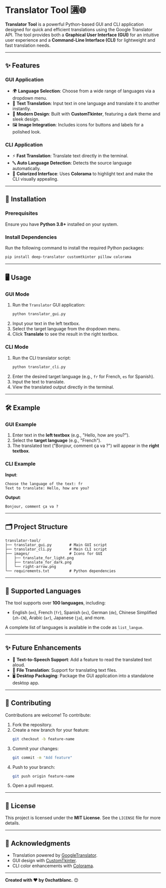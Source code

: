 # Translator Tool 🈵🌐  
**Translator Tool** is a powerful Python-based GUI and CLI application designed for quick and efficient translations using the Google Translator API. The tool provides both a **Graphical User Interface (GUI)** for an intuitive user experience and a **Command-Line Interface (CLI)** for lightweight and fast translation needs.

---

## ✨ Features  

### GUI Application  
- 🌍 **Language Selection**: Choose from a wide range of languages via a dropdown menu.  
- 📜 **Text Translation**: Input text in one language and translate it to another instantly.  
- 🎨 **Modern Design**: Built with **CustomTkinter**, featuring a dark theme and sleek design.  
- 🖼️ **Image Integration**: Includes icons for buttons and labels for a polished look.  

### CLI Application  
- ⚡ **Fast Translation**: Translate text directly in the terminal.  
- 🔤 **Auto Language Detection**: Detects the source language automatically.  
- 🎨 **Colorized Interface**: Uses **Colorama** to highlight text and make the CLI visually appealing.  

---

## 🚀 Installation  

### Prerequisites  
Ensure you have **Python 3.8+** installed on your system.  

### Install Dependencies  
Run the following command to install the required Python packages:  
```bash  
pip install deep-translator customtkinter pillow colorama  
```  

---

## 🖥️ Usage  

### GUI Mode  
1. Run the `Translator` GUI application:  
   ```bash  
   python translator_gui.py  
   ```  
2. Input your text in the left textbox.  
3. Select the target language from the dropdown menu.  
4. Click **Translate** to see the result in the right textbox.  

### CLI Mode  
1. Run the CLI translator script:  
   ```bash  
   python translator_cli.py  
   ```  
2. Enter the desired target language (e.g., `fr` for French, `es` for Spanish).  
3. Input the text to translate.  
4. View the translated output directly in the terminal.  

---

## 🛠️ Example  

### GUI Example  
1. Enter text in the **left textbox** (e.g., "Hello, how are you?").  
2. Select the **target language** (e.g., "French").  
3. The translated text ("Bonjour, comment ça va ?") will appear in the **right textbox**.  

### CLI Example  
**Input**:  
```  
Choose the language of the text: fr  
Text to translate: Hello, how are you?  
```  
**Output**:  
```  
Bonjour, comment ça va ?  
```  

---

## 🗂️ Project Structure  

```
translator-tool/  
├── translator_gui.py        # Main GUI script  
├── translator_cli.py        # Main CLI script  
├── images/                  # Icons for GUI
│   ├── translate_for_light.png 
│   ├── translate_for_dark.png  
│   └── right-arrow.png  
└── requirements.txt         # Python dependencies  
```  

---

## 🌟 Supported Languages  

The tool supports over **100 languages**, including:  
- English (`en`), French (`fr`), Spanish (`es`), German (`de`), Chinese Simplified (`zh-CN`), Arabic (`ar`), Japanese (`ja`), and more.  

A complete list of languages is available in the code as `list_langue`.  

---

## ✨ Future Enhancements  
- 📃 **Text-to-Speech Support**: Add a feature to read the translated text aloud.  
- 📁 **File Translation**: Support for translating text files.  
- 🖥️ **Desktop Packaging**: Package the GUI application into a standalone desktop app.  

---

## 🤝 Contributing  

Contributions are welcome! To contribute:  
1. Fork the repository.  
2. Create a new branch for your feature:  
   ```bash  
   git checkout -b feature-name  
   ```  
3. Commit your changes:  
   ```bash  
   git commit -m "Add feature"  
   ```  
4. Push to your branch:  
   ```bash  
   git push origin feature-name  
   ```  
5. Open a pull request.  

---

## 📄 License  

This project is licensed under the **MIT License**. See the `LICENSE` file for more details.  

---

## 🙏 Acknowledgments  

- Translation powered by [GoogleTranslator](https://pypi.org/project/deep-translator/).  
- GUI design with [CustomTkinter](https://github.com/TomSchimansky/CustomTkinter).  
- CLI color enhancements with [Colorama](https://pypi.org/project/colorama/).  

---

**Created with ❤️ by 0xchatblanc.** 😊  
